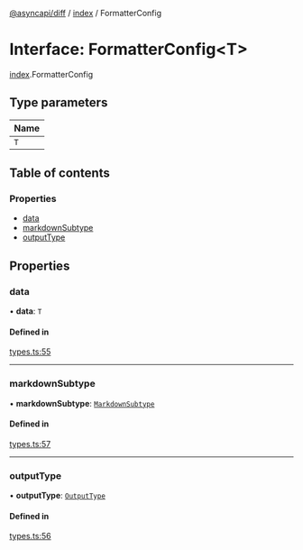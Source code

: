 [@asyncapi/diff](../README.md) / [index](../modules/index.md) / FormatterConfig

# Interface: FormatterConfig<T\>

[index](../modules/index.md).FormatterConfig

## Type parameters

| Name |
| :------ |
| `T` |

## Table of contents

### Properties

- [data](index.FormatterConfig.md#data)
- [markdownSubtype](index.FormatterConfig.md#markdownsubtype)
- [outputType](index.FormatterConfig.md#outputtype)

## Properties

### data

• **data**: `T`

#### Defined in

[types.ts:55](https://github.com/asyncapi/diff/blob/6fcfb89/src/types.ts#L55)

___

### markdownSubtype

• **markdownSubtype**: [`MarkdownSubtype`](../modules/index.md#markdownsubtype)

#### Defined in

[types.ts:57](https://github.com/asyncapi/diff/blob/6fcfb89/src/types.ts#L57)

___

### outputType

• **outputType**: [`OutputType`](../modules/index.md#outputtype)

#### Defined in

[types.ts:56](https://github.com/asyncapi/diff/blob/6fcfb89/src/types.ts#L56)
